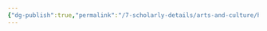 ```yaml
---
{"dg-publish":true,"permalink":"/7-scholarly-details/arts-and-culture/history/historic-figures/ulricht-von-hein/"}
---
```


